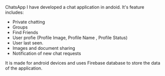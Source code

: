 ChatsApp
I have developed a chat application in andoid. It's feature includes:
- Private chatting
- Groups
- Find Friends
- User profie (Profile Image, Profile Name , Profile Status)
- User last seen.
- Images and document sharing
- Notification of new chat requests

It is made for android devices and uses Firebase database to store the data of the application.
